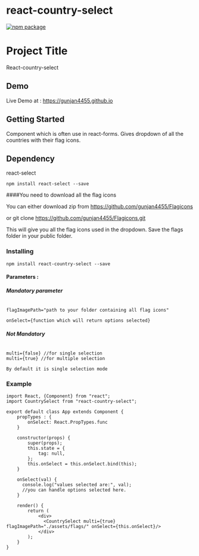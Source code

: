 # react-country-select

[![npm package][npm-badge]](https://www.npmjs.com/package/react-country-select)

# Project Title

React-country-select

## Demo

Live Demo at : https://gunjan4455.github.io

## Getting Started

Component which is often use in react-forms. Gives dropdown of all the countries with their flag icons.

## Dependency

react-select
```
npm install react-select --save
```
####You need to download all the flag icons

You can either download zip from https://github.com/gunjan4455/Flagicons

or git clone https://github.com/gunjan4455/Flagicons.git

This will give you all the flag icons used in the dropdown. Save the flags folder in your public folder.

### Installing
```
npm install react-country-select --save

```

#### Parameters :

##### Mandatory parameter
```

flagImagePath="path to your folder containing all flag icons"

onSelect={function which will return options selected}
```
##### Not Mandatory
```

multi={false} //for single selection
multi={true} //for multiple selection

By default it is single selection mode
```
### Example
```
import React, {Component} from "react";
import CountrySelect from "react-country-select";

export default class App extends Component {
    propTypes : {
        onSelect: React.PropTypes.func
    }

    constructor(props) {
        super(props);
        this.state = {
            tag: null,
        };
        this.onSelect = this.onSelect.bind(this);
    }

    onSelect(val) {
      console.log("values selected are:", val);
      //you can handle options selected here.
    }

    render() {
        return (
            <div>
              <CountrySelect multi={true} flagImagePath="./assets/flags/" onSelect={this.onSelect}/>
            </div>
        );
    }
}

```

[build-badge]: https://img.shields.io/travis/user/repo/master.png?style=flat-square
[build]: https://travis-ci.org/user/repo

[npm-badge]: https://img.shields.io/npm/v/npm-package.png?style=flat-square
[npm]: https://www.npmjs.org/package/npm-package

[coveralls-badge]: https://img.shields.io/coveralls/user/repo/master.png?style=flat-square
[coveralls]: https://coveralls.io/github/user/repo
